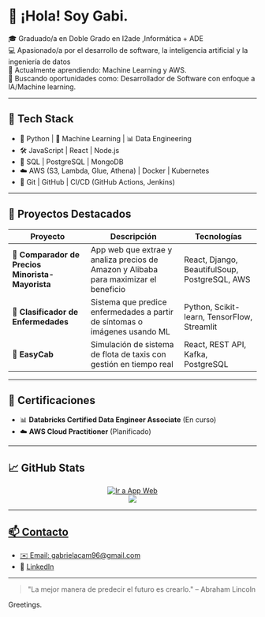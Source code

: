 
# 👋 ¡Hola! Soy Gabi.  

🎓 Graduado/a en Doble Grado en I2ade ,Informática + ADE  
💻 Apasionado/a por el desarrollo de software, la inteligencia artificial y la ingeniería de datos  
🌱 Actualmente aprendiendo: Machine Learning y AWS.  
🚀 Buscando oportunidades como: Desarrollador de Software con enfoque a IA/Machine learning.  

---

## 🧰 Tech Stack

- 🐍 Python | 🧠 Machine Learning | 📊 Data Engineering  
- 🛠️ JavaScript | React | Node.js  
- 🧱 SQL | PostgreSQL | MongoDB  
- ☁️ AWS (S3, Lambda, Glue, Athena) | Docker | Kubernetes  
- 🔧 Git | GitHub | CI/CD (GitHub Actions, Jenkins)

---

## 🌟 Proyectos Destacados

| Proyecto | Descripción | Tecnologías |
|---------|-------------|-------------|
| 🛒 **Comparador de Precios Minorista-Mayorista** | App web que extrae y analiza precios de Amazon y Alibaba para maximizar el beneficio | React, Django, BeautifulSoup, PostgreSQL, AWS |
| 🧠 **Clasificador de Enfermedades** | Sistema que predice enfermedades a partir de síntomas o imágenes usando ML | Python, Scikit-learn, TensorFlow, Streamlit |
| 🚕 **EasyCab** | Simulación de sistema de flota de taxis con gestión en tiempo real | React, REST API, Kafka, PostgreSQL |

---

## 📜 Certificaciones

- 📊 **Databricks Certified Data Engineer Associate** (En curso)  
- ☁️ **AWS Cloud Practitioner** (Planificado)  
  

---

## 📈 GitHub Stats

<p align="center">
    <a href="https://app-price-sooty.vercel.app/login">
    <img src="https://github-readme-stats.vercel.app/api?username=gabrielacam96&show_icons=true&theme=tokyonight" alt="Ir a App Web"/>
  
  <br/>
  <img src="https://github-readme-stats.vercel.app/api/top-langs/?username=gabrielacam96&layout=compact&theme=tokyonight"/>
</p>

---

## 📫 Contacto

- ✉️ Email: gabrielacam96@gmail.com  
- 💼 [LinkedIn](https://www.linkedin.com/in/gabriela-campoverde-726184108/)  

---

> "La mejor manera de predecir el futuro es crearlo." – Abraham Lincoln



Greetings.

